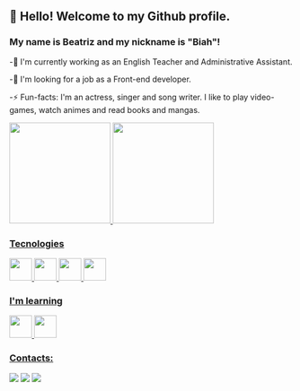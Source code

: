 ## 👋 Hello! Welcome to my Github profile.
### My name is Beatriz and my nickname is "Biah"!

<p>-🔭 I'm currently working as an English Teacher and Administrative Assistant.</p>
<p>-👯 I'm looking for a job as a Front-end developer.</p>
<p>-⚡ Fun-facts: I'm an actress, singer and song writer. I like to play video-games, watch animes and read books and mangas.</p>

<div>
<a href="https://github.com/BiahLages">
<img height="180em" src="https://github-readme-stats.vercel.app/api/top-langs/?username=BiahLages&layout=compact&langs_count=7&theme=dracula"/>
<img height="180em" src="https://github-readme-stats.vercel.app/api?username=BiahLages&show_icons=true&theme=dracula&include_all_commits=true&count_private=true"/>
</div>


### Tecnologies

<div>          
<img src="https://cdn.jsdelivr.net/gh/devicons/devicon/icons/javascript/javascript-plain.svg" width="40" height="40"/>
<img src="https://cdn.jsdelivr.net/gh/devicons/devicon/icons/html5/html5-plain-wordmark.svg" width="40" height="40"/>
<img src="https://cdn.jsdelivr.net/gh/devicons/devicon/icons/css3/css3-plain-wordmark.svg" width="40" height="40"/>
<img src="https://cdn.jsdelivr.net/gh/devicons/devicon/icons/nodejs/nodejs-plain.svg" width="40" height="40"/>          
</div>


### I'm learning

<div>
<img src="https://cdn.jsdelivr.net/gh/devicons/devicon/icons/react/react-original-wordmark.svg" width="40" height="40"/>
<img src="https://cdn.jsdelivr.net/gh/devicons/devicon/icons/git/git-original.svg" width="40" height="40"/>
</div>          
          
 
### Contacts:

<div>
<a href="https://instagram.com/biahlages/" target="_blank"><img src="https://img.shields.io/badge/-Instagram-%23E4405F?style=for-the-badge&logo=instagram&logoColor=white" target="_blank"></a>
<a href = "mailto:biahlages@gmail.com"><img src="https://img.shields.io/badge/Gmail-D14836?style=for-the-badge&logo=gmail&logoColor=white" target="_blank"></a>
<a href="https://www.linkedin.com/in/beatriz-lages/" target="_blank"><img src="https://img.shields.io/badge/-LinkedIn-%230077B5?style=for-the-badge&logo=linkedin&logoColor=white" target="_blank"></a>   
</div>
